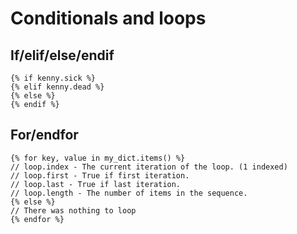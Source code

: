 # Conditionals and loops
## If/elif/else/endif
````jinja2
{% if kenny.sick %}
{% elif kenny.dead %}
{% else %}
{% endif %}
````

## For/endfor
````jinja2
{% for key, value in my_dict.items() %}
// loop.index - The current iteration of the loop. (1 indexed)
// loop.first - True if first iteration.
// loop.last - True if last iteration.
// loop.length - The number of items in the sequence.
{% else %}
// There was nothing to loop
{% endfor %}
````
